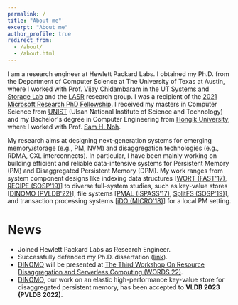 ```yaml
---
permalink: /
title: "About me"
excerpt: "About me"
author_profile: true
redirect_from: 
  - /about/
  - /about.html
---
```


I am a research engineer at Hewlett Packard Labs.
I obtained my Ph.D. from the Department of Computer Science at The University of Texas at Austin,
where I worked with Prof. [Vijay Chidambaram](http://www.cs.utexas.edu/~vijay/) in the
[UT Systems and Storage Lab](http://utsaslab.cs.utexas.edu/) and the [LASR](https://www.cs.utexas.edu/lasr/) 
research group. 
I was a recipient of the [2021 Microsoft Research PhD Fellowship](https://www.microsoft.com/en-us/research/academic-program/phd-fellowship/#!fellows).
I received my masters in Computer Science from [UNIST](https://www.unist.ac.kr/) 
(Ulsan National Institute of Science and Technology) and my Bachelor's degree in Computer Engineering 
from [Hongik University](https://en.hongik.ac.kr/index.do), where I worked with Prof. [Sam H. Noh](http://next.unist.ac.kr/professor).

My research aims at designing next-generation systems for emerging memory/storage (e.g., PM, NVM) and disaggregation 
technologies (e.g., RDMA, CXL interconnects). In particular, I have been mainly working on building efficient and reliable 
data-intensive systems for Persistent Memory (PM) and Disaggregated Persistent Memory (DPM). My work ranges from 
system component designs like indexing data structures [[WORT (FAST'17)](https://sekwonlee.github.io/publications/fast17), 
[RECIPE (SOSP'19)](https://sekwonlee.github.io/publications/sosp19_recipe)] to diverse full-system studies,
such as key-value stores [[DINOMO (PVLDB'22)](https://sekwonlee.github.io/publications/vldb23_dinomo)], 
file systems [[PMAL (ISPASS'17)](https://sekwonlee.github.io/publications/ispass17), 
[SplitFS (SOSP'19)](https://sekwonlee.github.io/publications/sosp19_splitfs)], and transaction processing systems 
[[iDO (MICRO'18)](https://sekwonlee.github.io/publications/micro18)] for a local PM setting.

# News
* Joined Hewlett Packard Labs as Research Engineer.
* Successfully defended my Ph.D. dissertation ([link](https://sekwonlee.github.io/files/phd-dissertation.pdf)).
* [DINOMO](https://sekwonlee.github.io/publications/vldb23_dinomo) will be presented at [The Third Workshop On Resource Disaggregation and Serverless Computing (WORDS 22)](https://www.wordsworkshop.org/).
* [DINOMO](https://sekwonlee.github.io/publications/vldb23_dinomo), our work on an elastic high-performance key-value store for disaggregated persistent memory, has been accepted to <b>VLDB 2023 (PVLDB 2022)</b>.
